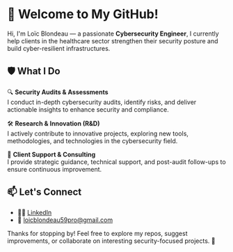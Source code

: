 # 👋 Welcome to My GitHub!

Hi, I'm Loïc Blondeau — a passionate **Cybersecurity Engineer**, I currently help clients in the healthcare sector strengthen their security posture and build cyber-resilient infrastructures.

## 🛡️ What I Do

🔍 **Security Audits & Assessments**  
I conduct in-depth cybersecurity audits, identify risks, and deliver actionable insights to enhance security and compliance.

🛠️ **Research & Innovation (R&D)**  
I actively contribute to innovative projects, exploring new tools, methodologies, and technologies in the cybersecurity field.

🤝 **Client Support & Consulting**  
I provide strategic guidance, technical support, and post-audit follow-ups to ensure continuous improvement.

## 📫 Let's Connect

- 🧑‍💼 [LinkedIn](https://www.linkedin.com/in/lo%C3%AFc-blondeau-71b47b1a5/)
- 📧 [loicblondeau59pro@gmail.com](mailto:loicblondeau59pro@gmail.com)

Thanks for stopping by! Feel free to explore my repos, suggest improvements, or collaborate on interesting security-focused projects. 🧩
